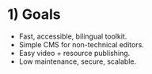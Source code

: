 # 1) Goals

-   Fast, accessible, bilingual toolkit.
-   Simple CMS for non-technical editors.
-   Easy video + resource publishing.
-   Low maintenance, secure, scalable.
